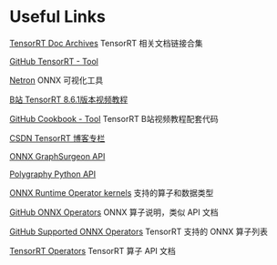 # Useful Links

[TensorRT Doc Archives](https://docs.nvidia.com/deeplearning/tensorrt/archives/index.html)
TensorRT 相关文档链接合集

[GitHub TensorRT - Tool](https://github.com/NVIDIA/TensorRT/tree/release/8.6/tools)


[Netron](https://netron.app/)
ONNX 可视化工具

[B站 TensorRT 8.6.1版本视频教程](https://space.bilibili.com/1320140761/channel/collectiondetail?sid=1511007)


[GitHub Cookbook - Tool](https://github.com/NVIDIA/trt-samples-for-hackathon-cn/tree/master/cookbook/07-Tool)
TensorRT B站视频教程配套代码

[CSDN TensorRT 博客专栏](https://blog.csdn.net/weixin_43605641/category_12080361.html?spm=1001.2014.3001.5482#/)

[ONNX GraphSurgeon API](https://docs.nvidia.com/deeplearning/tensorrt/onnx-graphsurgeon/docs/index.html)

[Polygraphy Python API](https://docs.nvidia.com/deeplearning/tensorrt/polygraphy/docs/index.html)

[ONNX Runtime Operator kernels](https://onnxruntime.ai/docs/reference/operators/OperatorKernels.html)
支持的算子和数据类型

[GitHub ONNX Operators](https://github.com/onnx/onnx/blob/main/docs/Operators.md)
ONNX 算子说明，类似 API 文档

[GitHub Supported ONNX Operators](https://github.com/onnx/onnx-tensorrt/blob/main/docs/operators.md)
TensorRT 支持的 ONNX 算子列表

[TensorRT Operators](https://docs.nvidia.com/deeplearning/tensorrt/operators/docs/#/)
TensorRT 算子 API 文档
